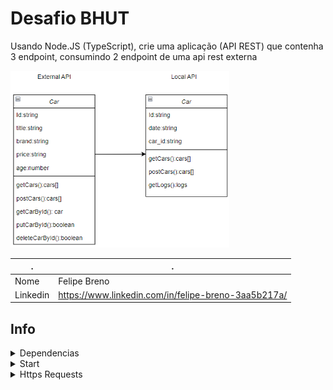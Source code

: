 # Desafio BHUT
Usando Node.JS (TypeScript), crie uma aplicação (API REST) que contenha 3 endpoint, consumindo 2 endpoint de uma api rest externa

<p>
  <img src="./diagram.png" width="350" title="hover text">
</p>


. | .
--- | ---
Nome | Felipe Breno
Linkedin | https://www.linkedin.com/in/felipe-breno-3aa5b217a/


## Info
<details>
<summary>Dependencias</summary>
  
- npm install express mongoose axios body-parser swagger-ui-express swagger-jsdoc @types/express @types/mongoose @types/axios @types/body-parser

</details>
<details>
<summary>Start</summary>

- npm i
- npm run dev

</details>
<details>
<summary>Https Requests</summary>
- postman
- http://localhost:4000/

## Rotas
| Methods | Route  |
|---|---|
| GET | **/listCars** (listagem pela api externa) |
| GET | **/logs** (todos registros realizados na api local) |
| POST | **/createCar** (post apontado para api externa) |

</details>

